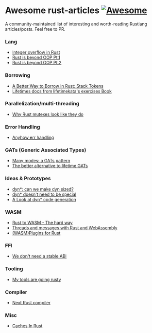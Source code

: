 # Awesome rust-articles [![Awesome](https://cdn.rawgit.com/sindresorhus/awesome/d7305f38d29fed78fa85652e3a63e154dd8e8829/media/badge.svg)](https://github.com/sindresorhus/awesome)

A community-maintained list of interesting and worth-reading Rustlang articles/posts.
Feel free to PR.


### Lang
- [Integer overflow in Rust](https://bmoxb.io/2023/01/28/integer-overflow-in-rust.html)
- [Rust is beyond OOP Pt.1](https://www.thecodedmessage.com/posts/oop-1-encapsulation/)
- [Rust is beyond OOP Pt.2](https://www.thecodedmessage.com/posts/oop-2-polymorphism/)
### Borrowing
- [A Better Way to Borrow in Rust: Stack Tokens](https://lucumr.pocoo.org/2022/11/23/stack-tokens/)
- [Lifetimes docs from lifetimekata's exercises Book](https://tfpk.github.io/lifetimekata/chapter_0.html)

### Parallelization/multi-threading
- [Why Rust mutexes look like they do](http://cliffle.com/blog/rust-mutexes/)

### Error Handling
- [Anyhow err handling](https://antoinerr.github.io/blog-website/2023/01/28/rust-anyhow.html)

### GATs (Generic Associated Types)
- [Many modes: a GATs pattern](https://smallcultfollowing.com/babysteps/blog/2022/06/27/many-modes-a-gats-pattern/#many-modes-a-gats-pattern)
- [The better alternative to lifetime GATs](https://sabrinajewson.org/blog/the-better-alternative-to-lifetime-gats)

### Ideas & Prototypes
- [dyn*: can we make dyn sized?](https://smallcultfollowing.com/babysteps//blog/2022/03/29/dyn-can-we-make-dyn-sized/)
- [dyn* doesn't need to be special](https://getpocket.com/read/3592101352)
- [A Look at dyn* code generation](https://blog.theincredibleholk.org/blog/2022/12/12/dyn-star-codegen/)

### WASM
- [Rust to WASM - The hard way](https://surma.dev/things/rust-to-webassembly/index.html)
- [Threads and messages with Rust and WebAssembly](https://www.eventhelix.com/rust/rust-to-assembly-arrays-option-box/)
- [(WASM)Plugins for Rust](https://reorchestrate.com/posts/plugins-for-rust/)

### FFI
- [We don't need a stable ABI](https://blaz.is/blog/post/we-dont-need-a-stable-abi/)

### Tooling
- [My tools are going rusty](https://ellie.wtf/my-tools-are-pretty-rusty/)

### Compiler
- [Next Rust compiler](https://matklad.github.io/2023/01/25/next-rust-compiler.html)

### Misc
- [Caches In Rust](https://matklad.github.io/2022/06/11/caches-in-rust.html)